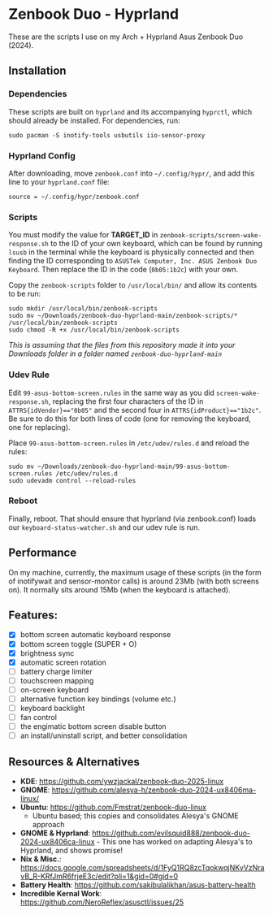 # Zenbook Duo - Hyprland
These are the scripts I use on my Arch + Hyprland Asus Zenbook Duo (2024).

## Installation
### Dependencies
These scripts are built on `hyprland` and its accompanying `hyprctl`, which should already be installed. For dependencies, run:
```
sudo pacman -S inotify-tools usbutils iio-sensor-proxy
```

### Hyprland Config
After downloading, move `zenbook.conf` into `~/.config/hypr/`, and add this line to your `hyprland.conf` file: 
```
source = ~/.config/hypr/zenbook.conf
```
### Scripts
You must modify the value for **TARGET_ID** in `zenbook-scripts/screen-wake-response.sh` to the ID of your own keyboard, which can be found by running `lsusb` in the terminal
while the keyboard is physically connected and then finding the ID corresponding to `ASUSTek Computer, Inc. ASUS Zenbook Duo Keyboard`. Then replace the ID in the code (`0b05:1b2c`) with your own.

Copy the `zenbook-scripts` folder to `/usr/local/bin/` and allow its contents to be run:
```
sudo mkdir /usr/local/bin/zenbook-scripts
sudo mv ~/Downloads/zenbook-duo-hyprland-main/zenbook-scripts/* /usr/local/bin/zenbook-scripts
sudo chmod -R +x /usr/local/bin/zenbook-scripts
```
_This is assuming that the files from this repository made it into your Downloads folder in a folder named `zenbook-duo-hyprland-main`_

### Udev Rule
Edit `99-asus-bottom-screen.rules` in the same way as you did `screen-wake-response.sh`, replacing the first four characters of the ID in `ATTRS{idVendor}=="0b05"` and the second four in `ATTRS{idProduct}=="1b2c"`.
Be sure to do this for both lines of code (one for removing the keyboard, one for replacing).

Place `99-asus-bottom-screen.rules` in `/etc/udev/rules.d` and reload the rules:
```
sudo mv ~/Downloads/zenbook-duo-hyprland-main/99-asus-bottom-screen.rules /etc/udev/rules.d
sudo udevadm control --reload-rules
```

### Reboot
Finally, reboot. That should ensure that hyprland (via zenbook.conf) loads our `keyboard-status-watcher.sh` and our udev rule is run.

## Performance
On my machine, currently, the maximum usage of these scripts (in the form of inotifywait and sensor-monitor calls) is around 23Mb (with both screens on). It normally sits around 15Mb (when the keyboard is attached). 


## Features:
- [X] bottom screen automatic keyboard response
- [X] bottom screen toggle (SUPER + O)
- [X] brightness sync
- [X] automatic screen rotation
- [ ] battery charge limiter
- [ ] touchscreen mapping
- [ ] on-screen keyboard
- [ ] alternative function key bindings (volume etc.)
- [ ] keyboard backlight
- [ ] fan control
- [ ] the engimatic bottom screen disable button
- [ ] an install/uninstall script, and better consolidation

## Resources & Alternatives
- **KDE**: https://github.com/ywzjackal/zenbook-duo-2025-linux
- **GNOME**: https://github.com/alesya-h/zenbook-duo-2024-ux8406ma-linux/
- **Ubuntu**: https://github.com/Fmstrat/zenbook-duo-linux
    - Ubuntu based; this copies and consolidates Alesya's GNOME approach
- **GNOME & Hyprland**: https://github.com/evilsquid888/zenbook-duo-2024-ux8406ca-linux
      - This one has worked on adapting Alesya's to Hyprland, and shows promise!
- **Nix & Misc.**: https://docs.google.com/spreadsheets/d/1FyQ1RQ8zcTqokwqjNKyVzNravB_R-KRfJmR6frjeE3c/edit?pli=1&gid=0#gid=0
- **Battery Health**: https://github.com/sakibulalikhan/asus-battery-health
- **Incredible Kernal Work**: https://github.com/NeroReflex/asusctl/issues/25
  
